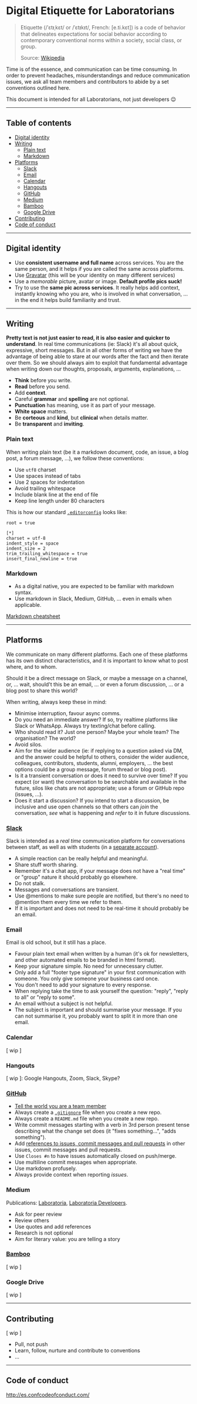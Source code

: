 # Digital Etiquette for Laboratorians

> Etiquette (/ˈɛtᵻˌkɛt/ or /ˈɛtᵻkᵻt/, French: [e.ti.kɛt]) is a code of behavior
> that delineates expectations for social behavior according to contemporary
> conventional norms within a society, social class, or group.
>
> Source: [Wikipedia](https://en.wikipedia.org/wiki/Etiquette)

Time is of the essence, and communication can be time consuming. In order to
prevent headaches, misunderstandings and reduce communication issues, we ask
all team members and contributors to abide by a set conventions outlined here.

This document is intended for all Laboratorians, not just developers :wink:

***

## Table of contents

* [Digital identity](#digital-identity)
* [Writing](#writing)
  - [Plain text](#plain-text)
  - [Markdown](#markdown)
* [Platforms](#platforms)
  - [Slack](#slack)
  - [Email](#email)
  - [Calendar](#calendar)
  - [Hangouts](#hangouts)
  - [GitHub](#github)
  - [Medium](#medium)
  - [Bamboo](#bamboo)
  - [Google Drive](#google-drive)
* [Contributing](#contributing)
* [Code of conduct](#code-of-conduct)


***

## Digital identity

* Use **consistent username and full name** across services. You are the same
  person, and it helps if you are called the same across platforms.
* Use [Gravatar](https://gravatar.com/) (this will be your identity on many
  different services)
* Use a _memorable_ picture, avatar or image. **Default profile pics suck!**
* Try to use the **same pic across services**. It really helps add context,
  instantly knowing who you are, who is involved in what conversation, ... in
  the end it helps build familiarity and trust.

***

## Writing

**Pretty text is not just easier to read, it is also easier and quicker to
understand**. In real time communications (ie: Slack) it's all about quick,
expressive, short messages. But in all other forms of writing we have the
advantage of being able to stare at our words after the fact and then iterate
over them. So we should always aim to exploit that fundamental advantage when
writing down our thoughts, proposals, arguments, explanations, ...

* **Think** before you write.
* **Read** before you send.
* Add **context**.
* Careful **grammar** and **spelling** are not optional.
* **Punctuation** has meaning, use it as part of your message.
* **White space** matters.
* Be **corteous** and **kind**, but **clinical** when details matter.
* Be **transparent** and **inviting**.

### Plain text

When writing plain text (be it a markdown document, code, an issue, a blog post,
a forum message, ...), we follow these conventions:

* Use `utf8` charset
* Use spaces instead of tabs
* Use 2 spaces for indentation
* Avoid trailing whitespace
* Include blank line at the end of file
* Keep line length under 80 characters

This is how our standard [`.editorconfig`](https://editorconfig.org/) looks
like:

```
root = true

[*]
charset = utf-8
indent_style = space
indent_size = 2
trim_trailing_whitespace = true
insert_final_newline = true
```

### Markdown

* As a digital native, you are expected to be familiar with markdown syntax.
* Use markdown in Slack, Medium, GitHub, ... even in emails when applicable.

[Markdown cheatsheet](https://guides.github.com/pdfs/markdown-cheatsheet-online.pdf)

***

## Platforms

We communicate on many different platforms. Each one of these platforms has its
own distinct characteristics, and it is important to know what to post where,
and to whom.

Should it be a direct message on Slack, or maybe a message on a channel, or, ...
wait, should't this be an email, ... or even a forum discussion, ... or a blog
post to share this world?

When writing, always keep these in mind:

* Minimise interruption, favour async comms.
* Do you need an immediate answer? If so, try realtime platforms like Slack or
  WhatsApp. Always try texting/chat before calling.
* Who should read it? Just one person? Maybe your whole team? The organisation?
  The world?
* Avoid silos.
* Aim for the wider audience (ie: if replying to a question asked via DM, and
  the answer could be helpful to others, consider the wider audience,
  colleagues, contributors, students, alumni, employers, ... the best options
  could be a group message, forum thread or blog post).
* Is it a transient conversation or does it need to survive over time? If you
  expect (or want) the conversation to be searchable and available in the
  future, silos like chats are not appropriate; use a forum or GitHub repo
  (issues, ...).
* Does it start a discussion? If you intend to start a discussion, be inclusive
  and use open channels so that others can _join_ the conversation, _see_ what
  is happening and _refer_ to it in future discussions.

### [Slack](https://laboratoriala.slack.com/messages/C7TE6F4G7/)

Slack is intended as a _real time_ communication platform for conversations
between staff, as well as with students (in a [separate account](https://claseslaboratoria.slack.com/)).

* A simple reaction can be really helpful and meaningful.
* Share stuff worth sharing.
* Remember it's a chat app, if your message does not have a "real time" or
  "group" nature it should probably go elsewhere.
* Do not stalk.
* Messages and conversations are transient.
* Use @mentions to make sure people are notified, but there's no need to
  @mention them every time we refer to them.
* If it is important and does not need to be real-time it should probably be an
  email.

### Email

Email is old school, but it still has a place.

* Favour plain text email when written by a human (it's ok for newsletters,
  and other automated emails to be branded in html format).
* Keep your signature simple. No need for unnecessary clutter.
* Only add a full "footer type signature" in your first communication with
  someone. You only give someone your business card once.
* You don't need to add your signature to every response.
* When replying take the time to ask yourself the question: "reply", "reply to
  all" or "reply to some".
* An email without a subject is not helpful.
* The subject is important and should summarise your message. If you can not
  summarise it, you probably want to split it in more than one email.

### Calendar

[ wip ]

### Hangouts

[ wip ]: Google Hangouts, Zoom, Slack, Skype?

### [GitHub](https://github.com/Laboratoria)

* [Tell the world you are a team member](https://help.github.com/articles/publicizing-or-hiding-organization-membership/)
* Always create a [`.gitignore`](https://git-scm.com/docs/gitignore) file when
  you create a new repo.
* Always create a `README.md` file when you create a new repo.
* Write commit messages starting with a verb in 3rd person present tense
  describing what the change set does (it "fixes something...", "adds
  something").
* Add [references to issues, commit messages and pull requests](https://help.github.com/articles/autolinked-references-and-urls/) in
  other issues, commit messages and pull requests.
* Use `Closes #n` to have issues automatically closed on push/merge.
* Use multiline commit messages when appropriate.
* Use markdown profusely.
* Always provide context when reporting _issues_.

### Medium

Publications: [Laboratoria](https://medium.com/laboratoria), [Laboratoria Developers](https://medium.com/laboratoria-how-to).

* Ask for peer review
* Review others
* Use quotes and add references
* Research is not optional
* Aim for literary value: you are telling a story

### [Bamboo](https://laboratoria.bamboohr.com/home)

[ wip ]

### Google Drive

[ wip ]

***

## Contributing

[ wip ]

* Pull, not push
* Learn, follow, nurture and contribute to conventions
* ...

***

## Code of conduct

http://es.confcodeofconduct.com/

